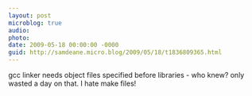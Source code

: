 ```yaml
---
layout: post
microblog: true
audio: 
photo: 
date: 2009-05-18 00:00:00 -0000
guid: http://samdeane.micro.blog/2009/05/18/t1836809365.html
---
```

gcc linker needs object files specified before libraries -  who knew? only wasted a day on that. I hate make files!
